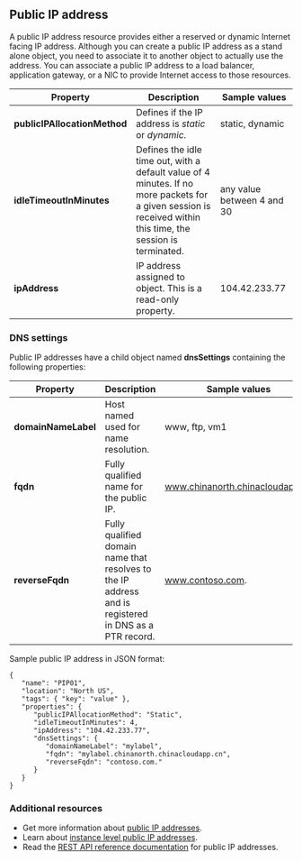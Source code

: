 ## <a name="Public-IP-address"></a> Public IP address
A public IP address resource provides either a reserved or dynamic Internet facing IP address. Although you can create a public IP address as a stand alone object, you need to associate it to another object to actually use the address. You can associate a public IP address to a load balancer, application  gateway, or a NIC to provide Internet access to those resources.  

| Property | Description | Sample values |
| --- | --- | --- |
| **publicIPAllocationMethod** |Defines if the IP address is *static* or *dynamic*. |static, dynamic |
| **idleTimeoutInMinutes** |Defines the idle time out, with a default value of 4 minutes. If no more packets for a given session is received within this time, the session is terminated. |any value between 4 and 30 |
| **ipAddress** |IP address assigned to object. This is a read-only property. |104.42.233.77 |

### <a name="DNS-settings"></a> DNS settings
Public IP addresses have a child object named **dnsSettings** containing the following properties:

| Property | Description | Sample values |
| --- | --- | --- |
| **domainNameLabel** |Host named used for name resolution. |www, ftp, vm1 |
| **fqdn** |Fully qualified name for the public IP. |www.chinanorth.chinacloudapp.cn |
| **reverseFqdn** |Fully qualified domain name that resolves to the IP address and is registered in DNS as a PTR record. |www.contoso.com. |

Sample public IP address in JSON format:

    {
       "name": "PIP01",
       "location": "North US",
       "tags": { "key": "value" },
       "properties": {
          "publicIPAllocationMethod": "Static",
          "idleTimeoutInMinutes": 4,
          "ipAddress": "104.42.233.77",
          "dnsSettings": {
             "domainNameLabel": "mylabel",
             "fqdn": "mylabel.chinanorth.chinacloudapp.cn",
             "reverseFqdn": "contoso.com."
          }
       }
    } 

### Additional resources
* Get more information about [public IP addresses](../articles/virtual-network/virtual-networks-reserved-public-ip.md).
* Learn about [instance level public IP addresses](../articles/virtual-network/virtual-networks-instance-level-public-ip.md).
* Read the [REST API reference documentation](https://msdn.microsoft.com/zh-cn/library/azure/mt163638.aspx) for public IP addresses.